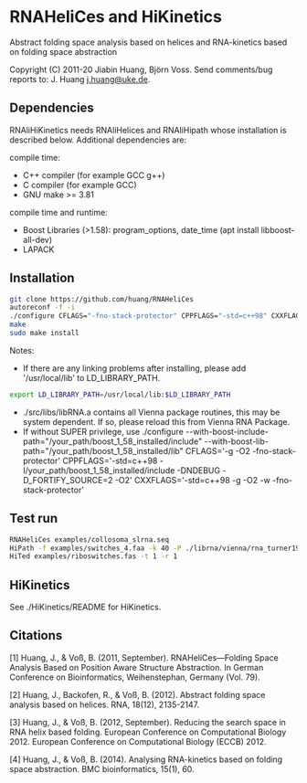 # RNAHeliCes and HiKinetics
Abstract folding space analysis based on helices and RNA-kinetics based on folding space abstraction

Copyright (C) 2011-20 Jiabin Huang, Björn Voss.
Send comments/bug reports to: J. Huang <j.huang@uke.de>.

## Dependencies
RNAliHiKinetics needs RNAliHelices and RNAliHipath whose installation is described below. Additional dependencies are:

compile time:
* C++ compiler (for example GCC g++)
* C compiler (for example GCC)
* GNU make >= 3.81

compile time and runtime:
* Boost Libraries (>1.58): program_options, date_time (apt install libboost-all-dev)
* LAPACK 

## Installation
```sh
git clone https://github.com/huang/RNAHeliCes
autoreconf -f -i
./configure CFLAGS="-fno-stack-protector" CPPFLAGS="-std=c++98" CXXFLAGS="-std=c++98 -fno-stack-protector"
make
sudo make install
```
Notes:
  - If there are any linking problems after installing, please add '/usr/local/lib' to LD_LIBRARY_PATH.
```sh
export LD_LIBRARY_PATH=/usr/local/lib:$LD_LIBRARY_PATH
```
  - ./src/libs/libRNA.a contains all Vienna package routines, this may be system dependent. If so, please reload this from Vienna RNA Package.
  - If without SUPER privilege, use 
  ./configure --with-boost-include-path="/your_path/boost_1_58_installed/include" --with-boost-lib-path="/your_path/boost_1_58_installed/lib" CFLAGS='-g -O2 -fno-stack-protector' CPPFLAGS='-std=c++98 -I/your_path/boost_1_58_installed/include -DNDEBUG -D_FORTIFY_SOURCE=2 -O2' CXXFLAGS='-std=c++98 -g -O2 -w -fno-stack-protector'
     
## Test run
```sh
RNAHeliCes examples/collosoma_slrna.seq
HiPath -f examples/switches_4.faa -k 40 -P ./librna/vienna/rna_turner1999.par
HiTed examples/riboswitches.fas -t 1 -r 1
```

## HiKinetics
See ./HiKinetics/README for HiKinetics.
    
## Citations
  [1] Huang, J., & Voß, B. (2011, September). RNAHeliCes—Folding Space Analysis Based on Position Aware Structure Abstraction. In German Conference on Bioinformatics, Weihenstephan, Germany (Vol. 79).
  
  [2] Huang, J., Backofen, R., & Voß, B. (2012). Abstract folding space analysis based on helices. RNA, 18(12), 2135-2147.
  
  [3] Huang, J., & Voß, B. (2012, September). Reducing the search space in RNA helix based folding. European Conference on Computational Biology 2012. European Conference on Computational Biology (ECCB) 2012.
  
  [4] Huang, J., & Voß, B. (2014). Analysing RNA-kinetics based on folding space abstraction. BMC bioinformatics, 15(1), 60.
